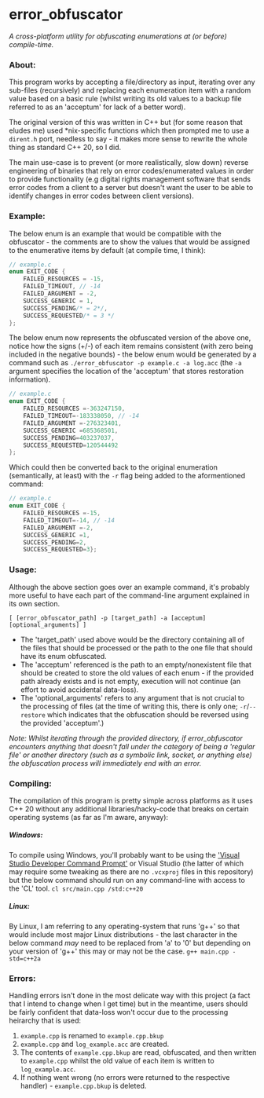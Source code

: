 # error_obfuscator
*A cross-platform utility for obfuscating enumerations at (or before) compile-time.*

### About:
This program works by accepting a file/directory as input, iterating over any sub-files (recursively) and replacing each enumeration item with a random value based on a basic rule (whilst writing its old values to a backup file referred to as an 'acceptum' for lack of a better word).

The original version of this was written in C++ but (for some reason that eludes me) used \*nix-specific functions which then prompted me to use a ``dirent.h`` port, needless to say - it makes more sense to rewrite the whole thing as standard C++ 20, so I did.

The main use-case is to prevent (or more realistically, slow down) reverse engineering of binaries that rely on error codes/enumerated values in order to provide functionality (e.g digital rights management software that sends error codes from a client to a server but doesn't want the user to be able to identify changes in error codes between client versions).

### Example:
The below enum is an example that would be compatible with the obfuscator - the comments are to show the values that would be assigned to the enumerative items by default (at compile time, I think):
```C
// example.c
enum EXIT_CODE {
	FAILED_RESOURCES = -15,
	FAILED_TIMEOUT, // -14
	FAILED_ARGUMENT = -2,
	SUCCESS_GENERIC = 1,
	SUCCESS_PENDING/* = 2*/,
	SUCCESS_REQUESTED/* = 3 */
};
```
The below enum now represents the obfuscated version of the above one, notice how the signs (+/-) of each item remains consistent (with zero being included in the negative bounds) - the below enum would be generated by a command such as ``./error_obfuscator -p example.c -a log.acc`` (the ``-a`` argument specifies the location of the 'acceptum' that stores restoration information).
```C
// example.c
enum EXIT_CODE {
	FAILED_RESOURCES =-363247150,
	FAILED_TIMEOUT=-183338050, // -14
	FAILED_ARGUMENT =-276323401,
	SUCCESS_GENERIC =685368501,
	SUCCESS_PENDING=403237037,
	SUCCESS_REQUESTED=120544492
};
```
Which could then be converted back to the original enumeration (semantically, at least) with the ``-r`` flag being added to the aformentioned command:
```C
// example.c
enum EXIT_CODE {
	FAILED_RESOURCES =-15,
	FAILED_TIMEOUT=-14, // -14
	FAILED_ARGUMENT =-2,
	SUCCESS_GENERIC =1,
	SUCCESS_PENDING=2,
	SUCCESS_REQUESTED=3};
```
### Usage:
Although the above section goes over an example command, it's probably more useful to have each part of the command-line argument explained in its own section.

``[ [error_obfuscator_path] -p [target_path] -a [acceptum] [optional_arguments] ]``
- The 'target_path' used above would be the directory containing all of the files that should be processed or the path to the one file that should have its enum obfuscated.
- The 'acceptum' referenced is the path to an empty/nonexistent file that should be created to store the old values of each enum - if the provided path already exists and is not empty, execution will not continue (an effort to avoid accidental data-loss).
- The 'optional_arguments' refers to any argument that is not crucial to the processing of files (at the time of writing this, there is only one; ``-r``/``--restore`` which indicates that the obfuscation should be reversed using the provided 'acceptum'.)

*Note: Whilst iterating through the provided directory, if error_obfuscator encounters anything that doesn't fall under the category of being a 'regular file' or another directory (such as a symbolic link, socket, or anything else) the obfuscation process will immediately end with an error.*

### Compiling:
The compilation of this program is pretty simple across platforms as it uses C++ 20 without any additional libraries/hacky-code that breaks on certain operating systems (as far as I'm aware, anyway):
##### Windows:
To compile using Windows, you'll probably want to be using the ['Visual Studio Developer Command Prompt'](https://docs.microsoft.com/en-us/visualstudio/ide/reference/command-prompt-powershell?view=vs-2019) or Visual Studio (the latter of which may require some tweaking as there are no ``.vcxproj`` files in this repository) but the below command should run on any command-line with access to the 'CL' tool.
``cl src/main.cpp /std:c++20``
##### Linux:
By Linux, I am referring to any operating-system that runs 'g++' so that would include most major Linux distributions - the last character in the below command *may* need to be replaced from 'a' to '0' but depending on your version of 'g++' this may or may not be the case.
``g++ main.cpp -std=c++2a``

### Errors:
Handling errors isn't done in the most delicate way with this project (a fact that I intend to change when I get time) but in the meantime, users should be fairly confident that data-loss won't occur due to the processing heirarchy that is used:
1. ``example.cpp`` is renamed to ``example.cpp.bkup``
2. ``example.cpp`` and ``log_example.acc`` are created.
4. The contents of ``example.cpp.bkup`` are read, obfuscated, and then written to ``example.cpp`` whilst the old value of each item is written to ``log_example.acc``.
5. If nothing went wrong (no errors were returned to the respective handler) - ``example.cpp.bkup`` is deleted.